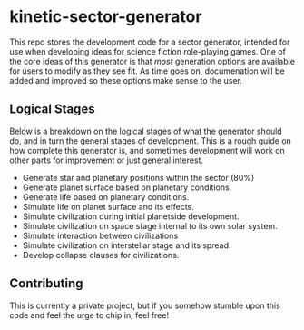 # kinetic-sector-generator

This repo stores the development code for a sector generator, intended for use when developing ideas for science fiction role-playing games. One of the core ideas of this generator is that *most* generation options are available for users to modify as they see fit. As time goes on, documenation will be added and improved so these options make sense to the user.

## Logical Stages

Below is a breakdown on the logical stages of what the generator should do, and in turn the general stages of development. This is a rough guide on how complete this generator is, and sometimes development will work on other parts for improvement or just general interest.

 - Generate star and planetary positions within the sector (80%)
 - Generate planet surface based on planetary conditions.
 - Generate life based on planetary conditions.
 - Simulate life on planet surface and its effects.
 - Simulate civilization during initial planetside development.
 - Simulate civilization on space stage internal to its own solar system.
 - Simulate interaction between civilizations
 - Simulate civilization on interstellar stage and its spread.
 - Develop collapse clauses for civilizations.

## Contributing

This is currently a private project, but if you somehow stumble upon this code and feel the urge to chip in, feel free! 

